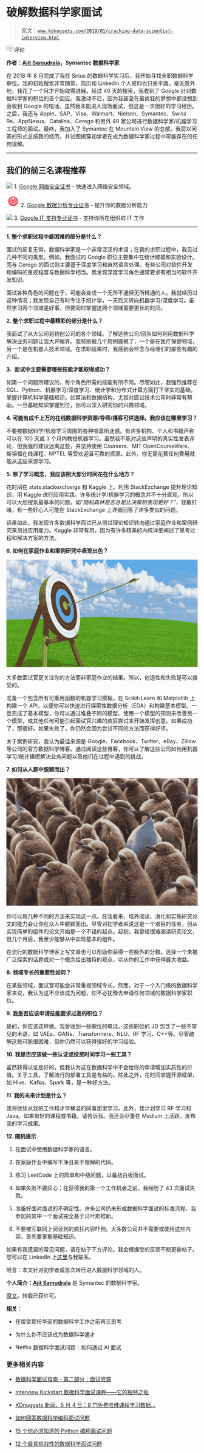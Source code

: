 # 破解数据科学家面试

> 原文：[`www.kdnuggets.com/2019/01/cracking-data-scientist-interview.html`](https://www.kdnuggets.com/2019/01/cracking-data-scientist-interview.html)

![c](img/3d9c022da2d331bb56691a9617b91b90.png) 评论

**作者：[Ajit Samudrala](https://www.linkedin.com/in/ajitsamudrala/)，Symantec 数据科学家**

在 2018 年 8 月完成了我在 Sirius 的数据科学实习后，我开始寻找全职数据科学职位。我的初始搜索非常随意，简历和 Linkedin 个人资料也只是平庸。毫无意外地，我花了一个月才开始取得进展。经过 40 天的搜索，我收到了 Google 针对数据科学家的职位的首个回应。我激动不已，因为我甚至在最疯狂的梦想中都没想到会收到 Google 的电话。虽然我未能进入现场面试，但这是一次很好的学习经历。之后，我还与 Apple、SAP、Visa、Walmart、Nielsen、Symantec、Swiss Re、AppNexus、Catalina、Cerego 和另外 40 家公司进行数据科学家/机器学习工程师的面试。最终，我加入了 Symantec 在 Mountain View 的总部。我将以问答的形式总结我的经历，并试图揭穿初学者在成为数据科学家过程中可能存在的任何误解。

* * *

## 我们的前三名课程推荐

![](img/0244c01ba9267c002ef39d4907e0b8fb.png) 1\. [Google 网络安全证书](https://www.kdnuggets.com/google-cybersecurity) - 快速进入网络安全领域。

![](img/e225c49c3c91745821c8c0368bf04711.png) 2\. [Google 数据分析专业证书](https://www.kdnuggets.com/google-data-analytics) - 提升你的数据分析能力

![](img/0244c01ba9267c002ef39d4907e0b8fb.png) 3\. [Google IT 支持专业证书](https://www.kdnuggets.com/google-itsupport) - 支持你所在组织的 IT 工作

* * *

**1\. 整个求职过程中最困难的部分是什么？**

面试的反复无常。数据科学家是一个非常泛泛的术语；在我的求职过程中，我见过几种不同的类型。例如，我面试的 Google 职位主要集中在统计建模和实验设计。而与 Cerego 的面试则主要基于深度学习和自然语言处理。有些公司对软件开发和编码的重视程度与数据科学相当。我发现深度学习角色通常要求有相当的软件开发知识。

面试各种角色的问题在于，可能会变成一个无所不通但无所精通的人。我就经历过这种情况；我发现自己有时专注于统计学，一天后又转向机器学习/深度学习。虽然学习两个领域是好事，但要同时掌握这两个领域需要更长的时间。

**2\. 整个求职过程中最精彩的部分是什么？**

我面试了从大公司到初创公司的各个领域。了解这些公司/团队如何利用数据科学解决业务问题让我大开眼界。我特别被几个用例震撼了，一个是在医疗保健领域，另一个是在机器人技术领域。在求职结束时，我感到会怀念与经理们的那些有趣的介绍。

**3\.**  **面试中主要需要哪些技能才能取得成功？**

如第一个问题所建议的，每个角色所需的技能有所不同。尽管如此，我强烈推荐在 SQL、Python、机器学习/深度学习、统计学和分布式计算方面打下坚实的基础。掌握计算机科学基础知识，如算法和数据结构，尤其对面试技术公司时非常有帮助。一旦基础知识掌握到位，你可以深入研究你的兴趣领域。

**4\. 可能有成千上万的在线数据科学资源/导师/播客可供选择。我应该在哪里学习？**

不要被数据科学/机器学习周围的各种喧嚣所迷惑。有许多机构、个人和书籍声称可以在 100 天或 3 个月内教授机器学习。虽然我不能对这些声明的真实性发表评论，但我强烈建议远离这些，并坚持使用 Coursera、MIT OpenCourseWare、斯坦福在线课程、NPTEL 等受欢迎且可靠的资源。此外，你无需花费任何费用就能从这些来源学习。

**5\. 除了学习概念，我应该把大部分时间花在什么地方？**

花时间在 stats.stackexchange 和 Kaggle 上。利用 StackExchange 提升理论知识，用 Kaggle 进行应用实践。许多统计学/机器学习的概念并不十分直观，所以可以大胆搜索最基本的问题，如“*随机森林是否总是比决策树表现更好？*”，我敢打赌，有一些好心人可能在 StackExchange 上详细回答了许多类似的问题。

话虽如此，我发现许多数据科学面试已从测试理论知识转向通过家庭作业和案例研究来测试应用能力。Kaggle 非常有用，因为有许多精美的内核详细阐述了思考过程和解决方案的方法。

**6\. 如何在家庭作业和案例研究中表现出色？**

![](img/599033d6e9bc296f753aaef58dc6b8c5.png)

大多数面试官更关注你的方法而非家庭作业的结果。所以，创造性和失败是可以接受的。

准备一个包含所有可重用函数的机器学习模板。在 Scikit-Learn 和 Matplotlib 上构建一个 API，以便你可以快速进行探索性数据分析（EDA）和构建基本模型。一旦完成了基本模型，你可以通过堆叠不同的模型、使用一个模型的预测来改善另一个模型，或其他任何可能引起面试官兴趣的疯狂尝试来开始发挥创意。如果成功了，那很好。如果失败了，你仍然会因为尝试不同的方法而获得好评。

关于案例研究，我认为最佳来源是 Google、Facebook、Twitter、eBay、Zillow 等公司的官方数据科学博客。通过阅读这些博客，你可以了解这些公司如何用机器学习/统计建模解决业务问题以及他们在过程中遇到的挑战。

**7\. 如何从人群中脱颖而出？**

![](img/f60c696dfbbcf0c44e52dc68c6e7325f.png)

你可以用几种不同的方法来实现这一点。在我看来，培养阅读、消化和实施研究论文的能力会让你在众人中脱颖而出。尽管对初学者来说这是一个艰巨的任务，但从实现简单的组件的论文开始是一个不错的起点。起初，我曾经很难阅读研究论文，但几个月后，我至少能够从中实现基本的组件。

在流行的数据科学博客上写文章也可以帮助你获得一些额外的分数。选择一个未被广泛探索的话题或对一个概念给出独特的观点，以从你的工作中获得最大收益。

**8\. 领域专长的重要性如何？**

在某些领域，面试官可能会非常重视领域专长。然而，对于一个入门级的数据科学家来说，我认为这不应该成为问题，你不必犹豫去申请任何领域的数据科学家职位。

**9\. 我是否应该申请技能要求过高的职位？**

是的，你应该这样做。我曾收到一些职位的电话，这些职位的 JD 包含了一些不常见的术语，如 VAEs、GANs、Transformers、NLU、RF 学习、C++等。尽管破解这些可能很困难，但你仍然可以获得很好的学习经验。

**10\. 我是否应该做一些认证或投资时间学习一些工具？**

虽然获得认证是好的，但我认为这在数据科学中不会给你的申请增加实质性的价值。关于工具，了解流行的部署工具是有益的。除此之外，花时间掌握开源框架，如 Hive、Kafka、Spark 等，是一种好方法。

**11\. 我的未来计划是什么？**

我将继续从我的工作和才华横溢的同事那里学习。此外，我计划学习 RF 学习和 Java。如果有好的课程或书籍，请告诉我。我还会尽量在 Medium 上活跃，发布我的学习成果。

**12\. 随机提示**

1.  在面试中使用数据科学家的语言。

1.  在家庭作业中编写干净且易于理解的代码。

1.  练习 LeetCode 上的简单和中级问题，以备战白板面试。

1.  如果失败不要灰心；在获得我的第一个工作机会之前，我经历了 43 次面试失败。

1.  准备好面对面试的不确定性。许多公司仍未形成数据科学面试的标准流程。我参加的其中一个面试完全基于贝叶斯推断。

1.  不要被互联网上阅读到的疯狂内容吓倒。大多数公司并不需要或使用这些内容。首先要掌握基础知识。

如果有我遗漏的常见问题，请在帖子下方评论。我会根据您的反馈不断更新帖子。您可以在 LinkedIn 上[这里](https://www.linkedin.com/in/ajitsamudrala/)与我联系。

附言：本文针对初学者或首次转行进入数据科学领域的人。

**个人简介：[Ajit Samudrala](https://www.linkedin.com/in/ajitsamudrala/)** 是 Symantec 的数据科学家。

[原文](https://medium.com/@samudralaajit/take-aways-from-interviewing-with-50-companies-for-data-scientist-and-cracking-5-of-them-4e63468d013d)。转载已获许可。

**相关：**

+   在接受那份华丽的数据科学工作之前再三思考

+   为什么你不应该成为数据科学通才

+   Netflix 数据科学面试问题： 如何通过 AI 面试

### 更多相关内容

+   [数据科学面试指南 - 第二部分：面试资源](https://www.kdnuggets.com/2022/04/data-science-interview-guide-part-2-interview-resources.html)

+   [Interview Kickstart 数据科学面试课程——它的独特之处](https://www.kdnuggets.com/2022/10/interview-kickstart-data-science-interview-course-makes-different.html)

+   [KDnuggets 新闻，5 月 4 日：9 门免费哈佛课程学习数据…](https://www.kdnuggets.com/2022/n18.html)

+   [如何回答数据科学编码面试问题](https://www.kdnuggets.com/2022/01/answer-data-science-coding-interview-questions.html)

+   [15 个你必须知道的 Python 编程面试问题](https://www.kdnuggets.com/2022/04/15-python-coding-interview-questions-must-know-data-science.html)

+   [12 个最具挑战性的数据科学面试问题](https://www.kdnuggets.com/2022/07/12-challenging-data-science-interview-questions.html)
